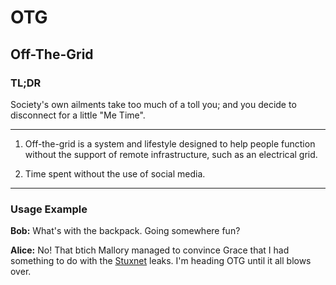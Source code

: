 # OTG

## Off-The-Grid

### TL;DR

Society's own ailments take too much of a toll you; and you decide to disconnect for a little "Me Time".

---

1. Off-the-grid is a system and lifestyle designed to help people function without the support of remote infrastructure, such as an electrical grid.

2. Time spent without the use of social media.

---

### Usage Example

**Bob:** What's with the backpack. Going somewhere fun?

**Alice:** No! That btich Mallory managed to convince Grace that I had something to do with the [Stuxnet](?stuxnet) leaks. I'm heading OTG until it all blows over.
